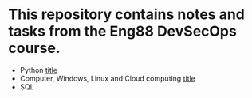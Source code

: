 # This repository contains notes and tasks from the Eng88 DevSecOps course.
- Python
[title](https://github.com/jaydeegbobeh/eng88-cybercourse/tree/main/Python)
- Computer, Windows, Linux and Cloud computing
[title](https://github.com/jaydeegbobeh/eng88-cybercourse/tree/main/Computer_Windows_Linux_Virtualisation_Cloud)
- SQL

